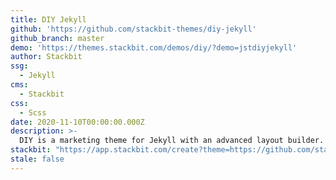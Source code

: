 ```yaml
---
title: DIY Jekyll
github: 'https://github.com/stackbit-themes/diy-jekyll'
github_branch: master
demo: 'https://themes.stackbit.com/demos/diy/?demo=jstdiyjekyll'
author: Stackbit
ssg:
  - Jekyll
cms:
  - Stackbit
css:
  - Scss
date: 2020-11-10T00:00:00.000Z
description: >-
  DIY is a marketing theme for Jekyll with an advanced layout builder.
stackbit: "https://app.stackbit.com/create?theme=https://github.com/stackbit-themes/diy-jekyll"
stale: false
---
```

